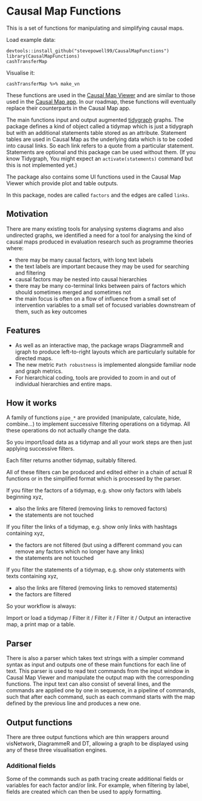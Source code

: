 # Causal Map Functions

This is a set of functions for manipulating and simplifying causal maps. 

Load example data:

```
devtools::install_github("stevepowell99/CausalMapFunctions")
library(CausalMapFunctions)
cashTransferMap
```

Visualise it:

```
cashTransferMap %>% make_vn
```

These functions are used in the [Causal Map Viewer](https://causalmap.shinyapps.io/CausalMapViewer/) and are similar to those used in the [Causal Map app](http://causalmap.app). In our roadmap, these functions will eventually replace their counterparts in the Causal Map app. 

The main functions input and output augmented [tidygraph](https://github.com/thomasp85/tidygraph) graphs. 
The package defines a kind of object called a tidymap which is just a tidygraph but with an additional statements table stored as an attribute. Statement tables are used in Causal Map as the underlying data which is to be coded into causal links. So each link refers to a quote from a particular statement. Statements are optional and this package can be used without them.
(If you know Tidygraph, You might expect an `activate(statements)` command but this is not implemented yet.)

The package also contains some UI functions used in the Causal Map Viewer which provide plot and table outputs.

In this package, nodes are called `factors` and the edges are called `links`.

## Motivation

There are many existing tools for analysing systems diagrams and also undirected graphs, we identified a need for a tool for analysing the kind of causal maps produced in evaluation research such as programme theories where:

- there may be many causal factors, with long text labels 
- the text labels are important because they may be used for searching and filtering
- causal factors may be nested into causal hierarchies
- there may be many co-terminal links between pairs of factors which should sometimes merged and sometimes not
- the main focus is often on a flow of influence from a small set of intervention variables to a small set of focused variables downstream of them, such as key outcomes 

## Features

- As well as an interactive map, the package wraps DiagrammeR and igraph to produce left-to-right layouts which are particularly suitable for directed maps.
- The new metric `Path robustness` is implemented alongside familiar node and graph metrics.
- For hierarchical coding, tools are provided to zoom in and out of individual hierarchies and entire maps.

## How it works

A family of functions `pipe_*` are provided (manipulate, calculate, hide, combine...) to implement successive filtering operations on a tidymap. All these operations do not actually change the data. 

So you import/load data as a tidymap and all your work steps are then just applying successive filters.

Each filter returns another tidymap, suitably filtered. 

All of these filters can be produced and edited either in a chain of actual R functions or in the simplified format which is processed by the parser.

If you filter the factors of a tidymap, e.g. show only factors with labels beginning xyz, 

- also the links are filtered (removing links to removed factors)
- the statements are not touched 

If you filter the links of a tidymap, e.g. show only links with hashtags containing xyz, 

- the factors are not filtered (but using a different command you can remove any factors which no longer have any links)
- the statements are not touched 

If you filter the statements of a tidymap, e.g. show only statements with texts containing xyz, 

- also the links are filtered (removing links to removed statements)
- the factors are filtered

So your workflow is always:

Import or load a tidymap / Filter it / Filter it / Filter it / Output an interactive map, a print map or a table.    

## Parser

There is also a parser which takes text strings with a simpler command syntax as input and outputs one of these main functions for each line of text. This parser is used to read text commands from the input window in Causal Map Viewer and manipulate the output map with the corresponding functions. The input text can also consist of several lines, and the commands are applied one by one in sequence, in a pipeline of commands, such that after each command, such as each command starts with the map defined by the previous line and produces a new one. 

## Output functions

There are three output functions which are thin wrappers around visNetwork, DiagrammeR and DT, allowing a graph to be displayed using any of these three visualisation engines. 


### Additional fields

Some of the commands such as path tracing create additional fields or variables for each factor and/or link. For example, when filtering by label, fields are created which can then be used to apply formatting. 



